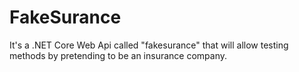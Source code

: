 # FakeSurance

It's a .NET Core Web Api called "fakesurance" that will allow testing methods by pretending to be an insurance company.
